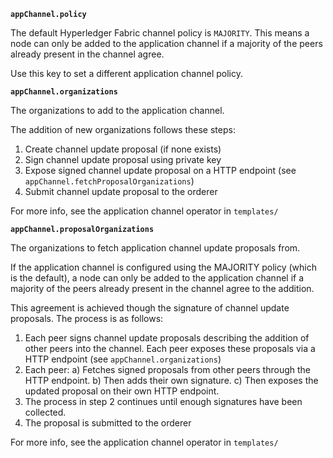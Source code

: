 **`appChannel.policy`**

The default Hyperledger Fabric channel policy is `MAJORITY`. This means a node can only be added to the application channel if a majority of the peers already present in the channel agree.

Use this key to set a different application channel policy.

**`appChannel.organizations`**

The organizations to add to the application channel.

The addition of new organizations follows these steps:

1. Create channel update proposal (if none exists)
2. Sign channel update proposal using private key
3. Expose signed channel update proposal on a HTTP endpoint (see `appChannel.fetchProposalOrganizations`)
4. Submit channel update proposal to the orderer

For more info, see the application channel operator in `templates/`

**`appChannel.proposalOrganizations`**

The organizations to fetch application channel update proposals from.

If the application channel is configured using the MAJORITY policy (which is the default), a node can only be added to the application channel if a majority of the peers already present in the channel agree to the addition.

This agreement is achieved though the signature of channel update proposals. The process is as follows:

1. Each peer signs channel update proposals describing the addition of other peers into the channel. Each peer exposes these proposals via a HTTP endpoint (see `appChannel.organizations`)
2. Each peer:
   a) Fetches signed proposals from other peers through the HTTP endpoint.
   b) Then adds their own signature.
   c) Then exposes the updated proposal on their own HTTP endpoint.
3. The process in step 2 continues until enough signatures have been collected.
4. The proposal is submitted to the orderer

For more info, see the application channel operator in `templates/`
